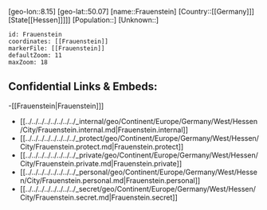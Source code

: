 ﻿---
location: [50.07,8.15]
mapzoom: [7,12] 
mapmarker: city 
type: City
tags:
- geo/City


SpocWebEntityId: 30238
isDeleted: false
confidential: public

---
[geo-lon::8.15]
[geo-lat::50.07]
[name::Frauenstein]
[Country::[[Germany]]]
[State[[Hessen]]]]]
[Population::]
[Unknown::]


```leaflet
id: Frauenstein
coordinates: [[Frauenstein]]
markerFile: [[Frauenstein]]
defaultZoom: 11 
maxZoom: 18
```


## Confidential Links & Embeds: 
-[[Frauenstein|Frauenstein]]] 
- [[../../../../../../../../_internal/geo/Continent/Europe/Germany/West/Hessen/City/Frauenstein.internal.md|Frauenstein.internal]] 
- [[../../../../../../../../_protect/geo/Continent/Europe/Germany/West/Hessen/City/Frauenstein.protect.md|Frauenstein.protect]] 
- [[../../../../../../../../_private/geo/Continent/Europe/Germany/West/Hessen/City/Frauenstein.private.md|Frauenstein.private]] 
- [[../../../../../../../../_personal/geo/Continent/Europe/Germany/West/Hessen/City/Frauenstein.personal.md|Frauenstein.personal]] 
- [[../../../../../../../../_secret/geo/Continent/Europe/Germany/West/Hessen/City/Frauenstein.secret.md|Frauenstein.secret]] 
